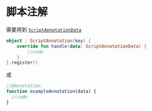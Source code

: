# 脚本注解

需要用到 [`ScriptAnnotationData`](http://doc.skillw.com/pouvoir/-pouvoir/com.skillw.pouvoir.api.script.annotation/-script-annotation-data/index.html)

```kotlin
object : ScriptAnnotation(key) {
    override fun handle(data: ScriptAnnotationData) {
        //code
    }
}.register()
```

或

```javascript
//@Annotation
function exampleAnnotation(data) {
  //code
}
```
